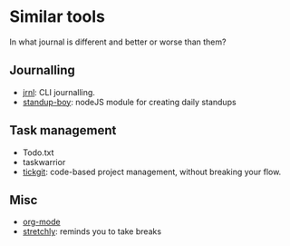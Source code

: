 # Similar tools
In what journal is different and better or worse than them?

## Journalling
- [jrnl](https://github.com/jrnl-org/jrnl): CLI journalling. 
- [standup-boy](https://github.com/lts-beratung/standup-boy): nodeJS module for creating daily standups

## Task management
- Todo.txt
- taskwarrior
- [tickgit](https://www.tickgit.com/): code-based project management, without breaking your flow. 

## Misc
- [org-mode](https://orgmode.org/worg/org-contrib/babel/examples/foo.html)
- [stretchly](https://hovancik.net/stretchly/): reminds you to take breaks 

